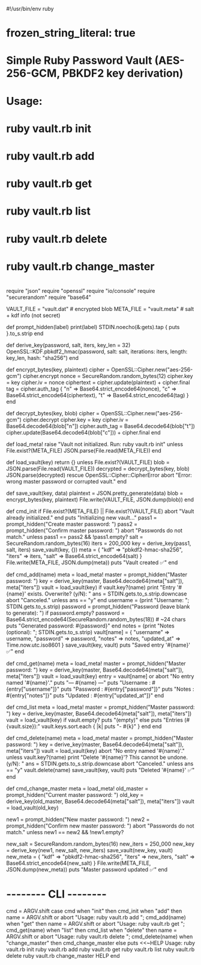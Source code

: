#!/usr/bin/env ruby
# frozen_string_literal: true
#
# Simple Ruby Password Vault (AES-256-GCM, PBKDF2 key derivation)
# Usage:
#   ruby vault.rb init
#   ruby vault.rb add <name>
#   ruby vault.rb get <name>
#   ruby vault.rb list
#   ruby vault.rb delete <name>
#   ruby vault.rb change_master
#
require "json"
require "openssl"
require "io/console"
require "securerandom"
require "base64"

VAULT_FILE = "vault.dat" # encrypted blob
META_FILE  = "vault.meta" # salt + kdf info (not secret)

def prompt_hidden(label)
  print(label)
  STDIN.noecho(&:gets).tap { puts }.to_s.strip
end

def derive_key(password, salt, iters, key_len = 32)
  OpenSSL::KDF.pbkdf2_hmac(password, salt: salt, iterations: iters, length: key_len, hash: "sha256")
end

def encrypt_bytes(key, plaintext)
  cipher = OpenSSL::Cipher.new("aes-256-gcm")
  cipher.encrypt
  nonce = SecureRandom.random_bytes(12)
  cipher.key = key
  cipher.iv  = nonce
  ciphertext = cipher.update(plaintext) + cipher.final
  tag = cipher.auth_tag
  { "n" => Base64.strict_encode64(nonce),
    "c" => Base64.strict_encode64(ciphertext),
    "t" => Base64.strict_encode64(tag) }
end

def decrypt_bytes(key, blob)
  cipher = OpenSSL::Cipher.new("aes-256-gcm")
  cipher.decrypt
  cipher.key = key
  cipher.iv  = Base64.decode64(blob["n"])
  cipher.auth_tag = Base64.decode64(blob["t"])
  cipher.update(Base64.decode64(blob["c"])) + cipher.final
end

def load_meta!
  raise "Vault not initialized. Run: ruby vault.rb init" unless File.exist?(META_FILE)
  JSON.parse(File.read(META_FILE))
end

def load_vault(key)
  return {} unless File.exist?(VAULT_FILE)
  blob = JSON.parse(File.read(VAULT_FILE))
  decrypted = decrypt_bytes(key, blob)
  JSON.parse(decrypted)
rescue OpenSSL::Cipher::CipherError
  abort "Error: wrong master password or corrupted vault."
end

def save_vault(key, data)
  plaintext = JSON.pretty_generate(data)
  blob = encrypt_bytes(key, plaintext)
  File.write(VAULT_FILE, JSON.dump(blob))
end

def cmd_init
  if File.exist?(META_FILE) || File.exist?(VAULT_FILE)
    abort "Vault already initialized."
  end
  puts "Initializing new vault…"
  pass1 = prompt_hidden("Create master password: ")
  pass2 = prompt_hidden("Confirm master password: ")
  abort "Passwords do not match." unless pass1 == pass2 && !pass1.empty?
  salt  = SecureRandom.random_bytes(16)
  iters = 200_000
  key   = derive_key(pass1, salt, iters)
  save_vault(key, {})
  meta = { "kdf" => "pbkdf2-hmac-sha256", "iters" => iters, "salt" => Base64.strict_encode64(salt) }
  File.write(META_FILE, JSON.dump(meta))
  puts "Vault created ✅"
end

def cmd_add(name)
  meta = load_meta!
  master = prompt_hidden("Master password: ")
  key = derive_key(master, Base64.decode64(meta["salt"]), meta["iters"])
  vault = load_vault(key)
  if vault.key?(name)
    print "Entry '#{name}' exists. Overwrite? (y/N): "
    ans = STDIN.gets.to_s.strip.downcase
    abort "Canceled." unless ans == "y"
  end
  username = (print "Username: "; STDIN.gets.to_s.strip)
  password = prompt_hidden("Password (leave blank to generate): ")
  if password.empty?
    password = Base64.strict_encode64(SecureRandom.random_bytes(18)) # ~24 chars
    puts "Generated password: #{password}"
  end
  notes = (print "Notes (optional): "; STDIN.gets.to_s.strip)
  vault[name] = { "username" => username, "password" => password, "notes" => notes, "updated_at" => Time.now.utc.iso8601 }
  save_vault(key, vault)
  puts "Saved entry '#{name}' ✅"
end

def cmd_get(name)
  meta = load_meta!
  master = prompt_hidden("Master password: ")
  key = derive_key(master, Base64.decode64(meta["salt"]), meta["iters"])
  vault = load_vault(key)
  entry = vault[name] or abort "No entry named '#{name}'."
  puts "— #{name} —"
  puts "Username : #{entry["username"]}"
  puts "Password : #{entry["password"]}"
  puts "Notes    : #{entry["notes"]}"
  puts "Updated  : #{entry["updated_at"]}"
end

def cmd_list
  meta = load_meta!
  master = prompt_hidden("Master password: ")
  key = derive_key(master, Base64.decode64(meta["salt"]), meta["iters"])
  vault = load_vault(key)
  if vault.empty?
    puts "(empty)"
  else
    puts "Entries (#{vault.size}):"
    vault.keys.sort.each { |k| puts "- #{k}" }
  end
end

def cmd_delete(name)
  meta = load_meta!
  master = prompt_hidden("Master password: ")
  key = derive_key(master, Base64.decode64(meta["salt"]), meta["iters"])
  vault = load_vault(key)
  abort "No entry named '#{name}'." unless vault.key?(name)
  print "Delete '#{name}'? This cannot be undone. (y/N): "
  ans = STDIN.gets.to_s.strip.downcase
  abort "Canceled." unless ans == "y"
  vault.delete(name)
  save_vault(key, vault)
  puts "Deleted '#{name}' ✅"
end

def cmd_change_master
  meta = load_meta!
  old_master = prompt_hidden("Current master password: ")
  old_key = derive_key(old_master, Base64.decode64(meta["salt"]), meta["iters"])
  vault = load_vault(old_key)

  new1 = prompt_hidden("New master password: ")
  new2 = prompt_hidden("Confirm new master password: ")
  abort "Passwords do not match." unless new1 == new2 && !new1.empty?

  new_salt = SecureRandom.random_bytes(16)
  new_iters = 250_000
  new_key = derive_key(new1, new_salt, new_iters)
  save_vault(new_key, vault)
  new_meta = { "kdf" => "pbkdf2-hmac-sha256", "iters" => new_iters, "salt" => Base64.strict_encode64(new_salt) }
  File.write(META_FILE, JSON.dump(new_meta))
  puts "Master password updated ✅"
end

# -------- CLI --------
cmd = ARGV.shift
case cmd
when "init"           then cmd_init
when "add"            then name = ARGV.shift or abort "Usage: ruby vault.rb add <name>"; cmd_add(name)
when "get"            then name = ARGV.shift or abort "Usage: ruby vault.rb get <name>"; cmd_get(name)
when "list"           then cmd_list
when "delete"         then name = ARGV.shift or abort "Usage: ruby vault.rb delete <name>"; cmd_delete(name)
when "change_master"  then cmd_change_master
else
  puts <<~HELP
    Usage:
      ruby vault.rb init
      ruby vault.rb add <name>
      ruby vault.rb get <name>
      ruby vault.rb list
      ruby vault.rb delete <name>
      ruby vault.rb change_master
  HELP
end
